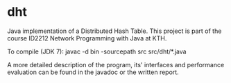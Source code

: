 dht
===

Java implementation of a Distributed Hash Table. This project is part of the course ID2212 Network Programming with Java at KTH.


To compile (JDK 7):
    javac -d bin -sourcepath src src/dht/*.java
    
A more detailed description of the program, its' interfaces and performance evaluation can be found in the javadoc or the written report.
